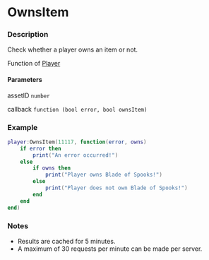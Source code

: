 # OwnsItem

### Description

Check whether a player owns an item or not.

Function of [Player](/classes/Player/)

#### Parameters

assetID `number`

callback `function (bool error, bool ownsItem)`

### Example

```lua
player:OwnsItem(11117, function(error, owns)
    if error then
        print("An error occurred!")
    else
        if owns then
            print("Player owns Blade of Spooks!")
        else
            print("Player does not own Blade of Spooks!")
        end
    end
end)
```

### Notes

- Results are cached for 5 minutes.
- A maximum of 30 requests per minute can be made per server.
